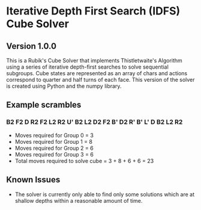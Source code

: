 # Iterative Depth First Search (IDFS) Cube Solver
## Version 1.0.0

This is a Rubik's Cube Solver that implements Thistletwaite's Algorithm using a series of iterative depth-first searches to solve sequential subgroups. Cube states are represented as an array of chars and actions correspond to quarter and half turns of each face. This version of the solver is created using Python and the numpy library.

## Example scrambles
### B2 F2 D R2 F2 L2 R2 U' B2 L2 D2 F2 B' D2 R' B' L' D B2 L2 R2
- Moves required for Group 0 = 3
- Moves required for Group 1 = 8
- Moves required for Group 2 = 6
- Moves required for Group 3 = 6
- Total moves required to solve cube = 3 + 8 + 6 + 6 = 23


## Known Issues
- The solver is currently only able to find only some solutions which are at shallow depths within a reasonable amount of time.

